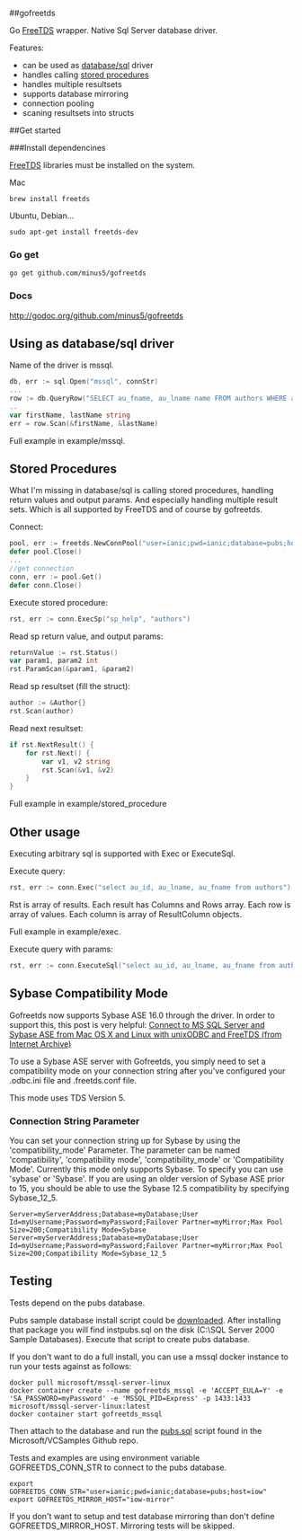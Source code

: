 ##gofreetds

Go [FreeTDS](http://www.freetds.org/) wrapper. Native Sql Server database driver.

Features:

  * can be used as [database/sql](http://golang.org/pkg/database/sql/) driver
  * handles calling [stored procedures](#stored-procedures)
  * handles multiple resultsets
  * supports database mirroring
  * connection pooling
  * scaning resultsets into structs

##Get started

###Install dependencines

[FreeTDS](http://www.freetds.org/) libraries must be installed on the system.

Mac
```shell
brew install freetds
```
Ubuntu, Debian...
```shell
sudo apt-get install freetds-dev
```

### Go get

```
go get github.com/minus5/gofreetds
```

### Docs

  http://godoc.org/github.com/minus5/gofreetds


## Using as database/sql driver

Name of the driver is mssql.
```go
db, err := sql.Open("mssql", connStr)
...
row := db.QueryRow("SELECT au_fname, au_lname name FROM authors WHERE au_id = ?", "172-32-1176")
..
var firstName, lastName string
err = row.Scan(&firstName, &lastName)
```
Full example in example/mssql.

## Stored Procedures

What I'm missing in database/sql is calling stored procedures, handling return values and output params. And especially handling multiple result sets.
Which is all supported by FreeTDS and of course by gofreetds.

Connect:
```go
pool, err := freetds.NewConnPool("user=ianic;pwd=ianic;database=pubs;host=iow")
defer pool.Close()
...
//get connection
conn, err := pool.Get()
defer conn.Close()
```
Execute stored procedure:
```go
rst, err := conn.ExecSp("sp_help", "authors")  
```
Read sp return value, and output params:
```go
returnValue := rst.Status()
var param1, param2 int
rst.ParamScan(&param1, &param2)
```
Read sp resultset (fill the struct):
```go
author := &Author{}
rst.Scan(author)
```
Read next resultset:
```go
if rst.NextResult() {
    for rst.Next() {
        var v1, v2 string
        rst.Scan(&v1, &v2)
    }
}
```
Full example in example/stored_procedure

## Other usage

Executing arbitrary sql is supported with Exec or ExecuteSql.

Execute query:
```go
rst, err := conn.Exec("select au_id, au_lname, au_fname from authors")
```
Rst is array of results.
Each result has Columns and Rows array.
Each row is array of values. Each column is array of ResultColumn objects.

Full example in example/exec.

Execute query with params:
```go
rst, err := conn.ExecuteSql("select au_id, au_lname, au_fname from authors where au_id = ?", "998-72-3567")
```

## Sybase Compatibility Mode

Gofreetds now supports Sybase ASE 16.0 through the driver. In order to support this, this post is very helpful: [Connect to MS SQL Server and Sybase ASE from Mac OS X and Linux with unixODBC and FreeTDS (from Internet Archive)](http://web.archive.org/web/20160325095720/http://2tbsp.com/articles/2012/06/08/connect-ms-sql-server-and-sybase-ase-mac-os-x-and-linux-unixodbc-and-freetds)

To use a Sybase ASE server with Gofreetds, you simply need to set a compatibility mode on your connection string after you've configured your .odbc.ini file and .freetds.conf file.

This mode uses TDS Version 5.

### Connection String Parameter

You can set your connection string up for Sybase by using the 'compatibility_mode' Parameter. The parameter can be named 'compatibility', 'compatibility mode', 'compatibility_mode' or 'Compatibility Mode'. Currently this mode only supports Sybase. To specify you can use 'sybase' or 'Sybase'.
If you are using an older version of Sybase ASE prior to 15, you should be able to use the Sybase 12.5 compatibility by specifying Sybase_12_5.

```
Server=myServerAddress;Database=myDatabase;User Id=myUsername;Password=myPassword;Failover Partner=myMirror;Max Pool Size=200;Compatibility Mode=Sybase
Server=myServerAddress;Database=myDatabase;User Id=myUsername;Password=myPassword;Failover Partner=myMirror;Max Pool Size=200;Compatibility Mode=Sybase_12_5
```


## Testing

Tests depend on the pubs database.

Pubs sample database install script could be [downloaded](http://www.microsoft.com/en-us/download/details.aspx?id=23654).
After installing that package you will find
instpubs.sql on the disk (C:\SQL Server 2000 Sample
Databases). Execute that script to create pubs database.

If you don't want to do a full install, you can use a mssql docker instance to run your tests against as follows:
```shell
docker pull microsoft/mssql-server-linux
docker container create --name gofreetds_mssql -e 'ACCEPT_EULA=Y' -e 'SA_PASSWORD=myPassword' -e 'MSSQL_PID=Express' -p 1433:1433  microsoft/mssql-server-linux:latest
docker container start gofreetds_mssql
```
Then attach to the database and run the [pubs.sql](https://raw.githubusercontent.com/Microsoft/VCSamples/feeab9bc32c5c38b76b5b3f5dec15a376492a1ab/VC2008Samples/MFC/database/DBSampUtil/pubs.sql) script found in the Microsoft/VCSamples Github repo.

Tests and examples are using environment variable GOFREETDS_CONN_STR to connect to the pubs database.

```shell
export GOFREETDS_CONN_STR="user=ianic;pwd=ianic;database=pubs;host=iow"
export GOFREETDS_MIRROR_HOST="iow-mirror"
```
If you don't want to setup and test database mirroring than don't define GOFREETDS_MIRROR_HOST. Mirroring tests will be skipped.
